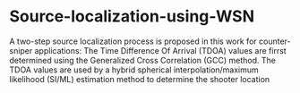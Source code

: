 # Source-localization-using-WSN
A two-step source localization process is proposed in this work for counter-sniper applications:
The Time Difference Of Arrival (TDOA) values are firrst determined using the Generalized Cross Correlation (GCC) method.
The TDOA values are used by a hybrid spherical interpolation/maximum likelihood (SI/ML) estimation method to
determine the shooter location
